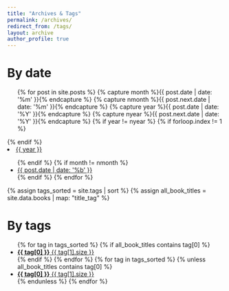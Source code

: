 ```yaml
---
title: "Archives & Tags"
permalink: /archives/
redirect_from: /tags/
layout: archive
author_profile: true
---
```


<h1 class="archive__subtitle">By date</h1>
<ul class="date-archive-year">
{% for post in site.posts %}
  {% capture month %}{{ post.date | date: '%m' }}{% endcapture %}
  {% capture nmonth %}{{ post.next.date | date: '%m' }}{% endcapture %}
  {% capture year %}{{ post.date | date: '%Y' }}{% endcapture %}
  {% capture nyear %}{{ post.next.date | date: '%Y' }}{% endcapture %}
    {% if year != nyear %}
      {% if forloop.index != 1 %}
          </ul>
      {% endif %}
          <li><a href="/{{ year }}/">{{ year }}</a></li>
          <ul>
    {% endif %}
    {% if month != nmonth %}
            <li><a href="/{{ year }}/{{ month }}/">{{ post.date | date: '%b' }}</a></li>
    {% endif %}
{% endfor %}
    </ul>
</ul>

{% assign tags_sorted = site.tags | sort %}
{% assign all_book_titles = site.data.books | map: "title_tag" %}

<h1 class="archive__subtitle">By tags</h1>
<ul class="taxonomy__index">
    {% for tag in tags_sorted %}
	  {% if all_book_titles contains tag[0] %}
        <li>
          <a href="/tag/{{ tag[0] | slugify }}">
			  <strong><i class="fa fa-book" aria-hidden="true"></i>  {{ tag[0] }}</strong> <span class="taxonomy__count">{{ tag[1].size }}</span>
          </a>
        </li>
	  {% endif %}
    {% endfor %}
    {% for tag in tags_sorted %}
	  {% unless all_book_titles contains tag[0] %}
        <li>
          <a href="/tag/{{ tag[0] | slugify }}">
			  <strong>{{ tag[0] }}</strong> <span class="taxonomy__count">{{ tag[1].size }}</span>
          </a>
        </li>
	  {% endunless %}
    {% endfor %}
</ul>

